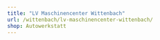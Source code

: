 ```yaml
---
title: "LV Maschinencenter Wittenbach"
url: /wittenbach/lv-maschinencenter-wittenbach/
shop: Autowerkstatt
---
```

